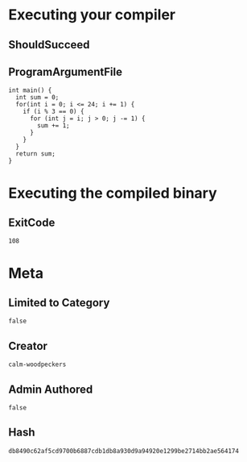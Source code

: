 # Executing your compiler

## ShouldSucceed

## ProgramArgumentFile

```
int main() {
  int sum = 0;
  for(int i = 0; i <= 24; i += 1) {
    if (i % 3 == 0) {
      for (int j = i; j > 0; j -= 1) {
        sum += 1;
      }
    }
  }
  return sum;
}

```

# Executing the compiled binary

## ExitCode

```
108
```

# Meta

## Limited to Category

```
false
```

## Creator

```
calm-woodpeckers
```

## Admin Authored

```
false
```

## Hash

```
db8490c62af5cd9700b6887cdb1db8a930d9a94920e1299be2714bb2ae564174
```

